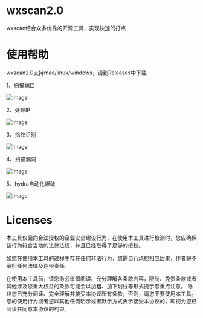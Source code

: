 # wxscan2.0
wxscan结合众多优秀的开源工具，实现快速的打点

# 使用帮助

wxscan2.0支持mac/linux/windows，请到Releases中下载

1、扫描端口

![image](https://user-images.githubusercontent.com/46781023/171074389-9db89182-7974-43c0-abcb-33442b60caa1.png)

2、处理IP

![image](https://user-images.githubusercontent.com/46781023/171074494-9e32725a-7724-40bf-bd2e-44fc9f94bfc5.png)

3、指纹识别

![image](https://user-images.githubusercontent.com/46781023/171074588-ccc1ca93-33c7-4ce9-a5eb-4eefe9108a70.png)

4、扫描漏洞

![image](https://user-images.githubusercontent.com/46781023/171074651-2c0d095b-96a1-4b35-85bf-3b266aca309b.png)

5、hydra自动化爆破

![image](https://user-images.githubusercontent.com/46781023/171074711-924e06a1-2c6d-44bc-9d18-a32d3fd5d729.png)


# Licenses
本工具仅面向合法授权的企业安全建设行为，在使用本工具进行检测时，您应确保该行为符合当地的法律法规，并且已经取得了足够的授权。

如您在使用本工具的过程中存在任何非法行为，您需自行承担相应后果，作者将不承担任何法律及连带责任。

在使用本工具前，请您务必审慎阅读、充分理解各条款内容，限制、免责条款或者其他涉及您重大权益的条款可能会以加粗、加下划线等形式提示您重点注意。 除非您已充分阅读、完全理解并接受本协议所有条款，否则，请您不要使用本工具。您的使用行为或者您以其他任何明示或者默示方式表示接受本协议的，即视为您已阅读并同意本协议的约束。
